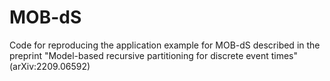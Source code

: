 # MOB-dS
Code for reproducing the application example for MOB-dS described in the preprint "Model-based recursive partitioning for discrete event times" (arXiv:2209.06592)
